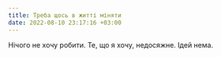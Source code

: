 ```yaml
---
title: Треба щось в житті міняти
date: 2022-08-10 23:17:16 +03:00
---
```


Нічого не хочу робити. Те, що я хочу, недосяжне. Ідей нема.
